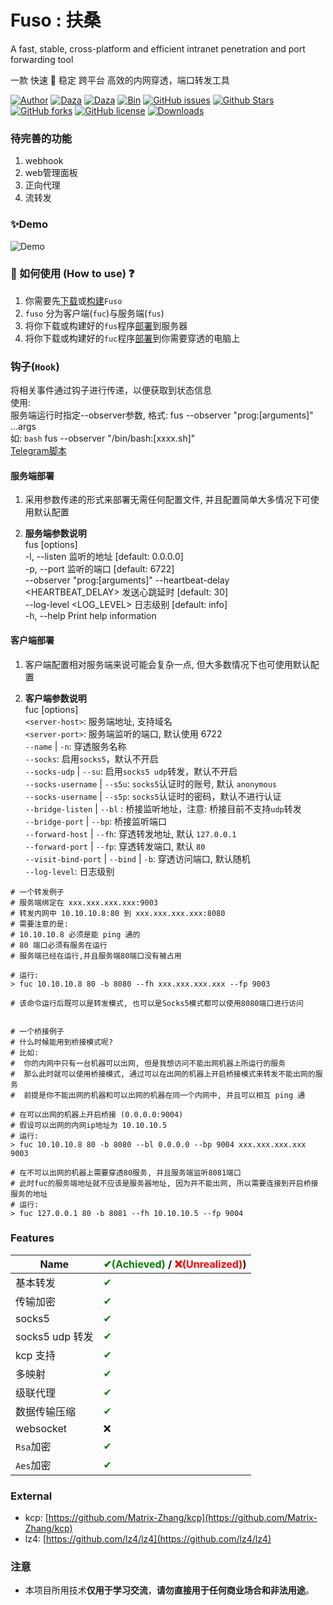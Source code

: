 # Fuso : 扶桑

A fast, stable, cross-platform and efficient intranet penetration and port forwarding tool

一款 快速 🚀 稳定 跨平台 高效的内网穿透，端口转发工具

[![Author](https://img.shields.io/badge/Author-editso-blueviolet)](https://github.com/editso)
[![Daza](https://img.shields.io/badge/Misc-1x2Bytes-blueviolet)](https://github.com/B1eed)
[![Daza](https://img.shields.io/badge/Misc-ifishzz-blueviolet)](https://github.com/ifishzz)
[![Bin](https://img.shields.io/badge/Fuso-Bin-ff69b4)](https://github.com/editso/fuso/releases)
[![GitHub issues](https://img.shields.io/github/issues/editso/fuso)](https://github.com/editso/fuso/issues)
[![Github Stars](https://img.shields.io/github/stars/editso/fuso)](https://github.com/editso/fuso)
[![GitHub forks](https://img.shields.io/github/forks/editso/fuso)](https://github.com/editso/fuso)
[![GitHub license](https://img.shields.io/github/license/editso/fuso)](https://github.com/editso/fuso)
[![Downloads](https://img.shields.io/github/downloads/editso/fuso/total?label=Release%20Download)](https://github.com/editso/fuso/releases/latest)

### 待完善的功能
1. webhook
2. web管理面板
3. 正向代理
4. 流转发


### ✨Demo

![Demo](demo/demo.gif)

### 👀 如何使用 (How to use) ❓

1. 你需要先[下载](https://github.com/editso/fuso/releases/latest)或[构建](#Build)`Fuso`
2. `fuso` 分为客户端(`fuc`)与服务端(`fus`)
3. 将你下载或构建好的`fus`程序[部署](#服务端部署)到服务器
4. 将你下载或构建好的`fuc`程序[部署](#客户端部署)到你需要穿透的电脑上


### 钩子(`Hook`)
将相关事件通过钩子进行传递，以便获取到状态信息  
使用:  
服务端运行时指定--observer参数, 格式: fus --observer "prog:[arguments]" ...args  
如: `bash` fus --observer "/bin/bash:[xxxx.sh]"  
[Telegram脚本](/scripts/telegram.sh)

#### 服务端部署

1. 采用参数传递的形式来部署无需任何配置文件, 并且配置简单大多情况下可使用默认配置

2. **服务端参数说明**  
   fus [options]  
   -l, --listen <LISTEN> 监听的地址 [default: 0.0.0.0]  
   -p, --port <PORT> 监听的端口 [default: 6722]  
   --observer "prog:[arguments]"
   --heartbeat-delay <HEARTBEAT_DELAY> 发送心跳延时 [default: 30]  
   --log-level <LOG_LEVEL> 日志级别 [default: info]  
   -h, --help Print help information

#### 客户端部署

1. 客户端配置相对服务端来说可能会复杂一点, 但大多数情况下也可使用默认配置

2. **客户端参数说明**  
   fuc [options] <server-host> <server-port>  
   `<server-host>`: 服务端地址, 支持域名  
   `<server-port>`: 服务端监听的端口, 默认使用 6722  
   `--name` | `-n`: 穿透服务名称  
   `--socks`: 启用`socks5`，默认不开启  
   `--socks-udp` | `--su`: 启用`socks5 udp`转发，默认不开启  
   `--socks-username` | `--s5u`: `socks5`认证时的账号, 默认 `anonymous`  
   `--socks-username` | `--s5p`: `socks5`认证时的密码，默认不进行认证  
   `--bridge-listen` | `--bl` : 桥接监听地址，注意: 桥接目前不支持`udp`转发  
   `--bridge-port` | `--bp`: 桥接监听端口  
   `--forward-host` | `--fh`: 穿透转发地址, 默认 `127.0.0.1`  
   `--forward-port` | `--fp`: 穿透转发端口, 默认 `80`  
   `--visit-bind-port` | `--bind` | `-b`: 穿透访问端口, 默认随机  
   `--log-level`: 日志级别

```
# 一个转发例子
# 服务端绑定在 xxx.xxx.xxx.xxx:9003
# 转发内网中 10.10.10.8:80 到 xxx.xxx.xxx.xxx:8080
# 需要注意的是:
# 10.10.10.8 必须是能 ping 通的
# 80 端口必须有服务在运行
# 服务端已经在运行,并且服务端80端口没有被占用

# 运行:
> fuc 10.10.10.8 80 -b 8080 --fh xxx.xxx.xxx.xxx --fp 9003

# 该命令运行后既可以是转发模式, 也可以是Socks5模式都可以使用8080端口进行访问


# 一个桥接例子
# 什么时候能用到桥接模式呢?
# 比如:
#  你的内网中只有一台机器可以出网, 但是我想访问不能出网机器上所运行的服务
#  那么此时就可以使用桥接模式, 通过可以在出网的机器上开启桥接模式来转发不能出网的服务
#  前提是你不能出网的机器和可以出网的机器在同一个内网中, 并且可以相互 ping 通

# 在可以出网的机器上开启桥接 (0.0.0.0:9004)
# 假设可以出网的内网ip地址为 10.10.10.5
# 运行:
> fuc 10.10.10.8 80 -b 8080 --bl 0.0.0.0 --bp 9004 xxx.xxx.xxx.xxx 9003

# 在不可以出网的机器上需要穿透80服务, 并且服务端监听8081端口
# 此时fuc的服务端地址就不应该是服务器地址, 因为并不能出网, 所以需要连接到开启桥接服务的地址
# 运行:
> fuc 127.0.0.1 80 -b 8081 --fh 10.10.10.5 --fp 9004

```

### Features

| Name            | <font color="green">✔(Achieved)</font> / <font color="red">❌(Unrealized)</font>) |
| --------------- | --------------------------------------------------------------------------------- |
| 基本转发        | <font color="green">✔</font>                                                      |
| 传输加密        | <font color="green">✔</font>                                                      |
| socks5          | <font color="green">✔</font>                                                      |
| socks5 udp 转发 | <font color="green">✔</font>                                                      |
| kcp 支持        | <font color="green">✔<font>                                                       |
| 多映射          | <font color="green">✔</font>                                                      |
| 级联代理        | <font color="green">✔</font>                                                      |
| 数据传输压缩    | <font color="green">✔</font>                                                      |
| websocket       | <font color="">❌</font>                                                      |
| `Rsa`加密       | <font color="green">✔</font>                                                      |
| `Aes`加密       | <font color="green">✔</font>                                                      |


### External

- kcp: [https://github.com/Matrix-Zhang/kcp](https://github.com/Matrix-Zhang/kcp)
- lz4: [https://github.com/lz4/lz4](https://github.com/lz4/lz4)

### 注意

- 本项目所用技术**仅用于学习交流**，**请勿直接用于任何商业场合和非法用途**。
